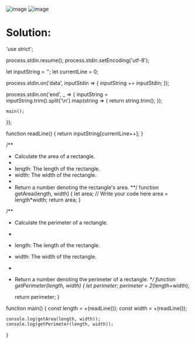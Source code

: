 ![image](https://user-images.githubusercontent.com/66727050/151688152-9249720b-8f32-477f-b252-1c552f05e30e.png)
![image](https://user-images.githubusercontent.com/66727050/151688156-29c4e006-b7ac-430b-a1db-29b699ab93c9.png)


# Solution:

'use strict';

process.stdin.resume();
process.stdin.setEncoding('utf-8');

let inputString = '';
let currentLine = 0;

process.stdin.on('data', inputStdin => {
    inputString += inputStdin;
});

process.stdin.on('end', _ => {
    inputString = inputString.trim().split('\n').map(string => {
        return string.trim();
    });
    
    main();    
});

function readLine() {
    return inputString[currentLine++];
}

/**
*   Calculate the area of a rectangle.
*
*   length: The length of the rectangle.
*   width: The width of the rectangle.
*   
*	Return a number denoting the rectangle's area.
**/
function getArea(length, width) {
    let area;
    // Write your code here
    area = length*width;
    return area;
}

/**
*   Calculate the perimeter of a rectangle.
*	
*	length: The length of the rectangle.
*   width: The width of the rectangle.
*   
*	Return a number denoting the perimeter of a rectangle.
**/
function getPerimeter(length, width) {
    let perimeter;
    perimeter = 2*(length+width);
    
    return perimeter;
}


function main() {
    const length = +(readLine());
    const width = +(readLine());
    
    console.log(getArea(length, width));
    console.log(getPerimeter(length, width));
}
